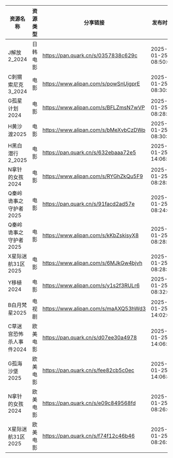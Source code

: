 | 资源名称           | 资源类型 | 分享链接                                 | 发布时间                |
| -------------- | ---- | ------------------------------------ | ------------------- |
| J解放2_2024      | 日韩电影 | https://pan.quark.cn/s/0357838c629c  | 2025-01-25 08:50:04 |
| C刺猬索尼克3_2024   | 电影   | https://www.alipan.com/s/powSnUjgprE | 2025-01-25 08:30:13 |
| G孤星计划2024      | 电影   | https://www.alipan.com/s/BFLZmsN7wVP | 2025-01-25 08:28:21 |
| H黄沙渡2025       | 电影   | https://www.alipan.com/s/bMeXvbCzDWp | 2025-01-25 08:30:10 |
| H黑白潜行2_2025    | 电影   | https://pan.quark.cn/s/632ebaaa72e5  | 2025-01-25 14:06:10 |
| N拿针的女孩2024     | 电影   | https://www.alipan.com/s/RYGhZkQu5F9 | 2025-01-25 08:28:15 |
| Q秦岭诡事之守护者2025  | 电影   | https://pan.quark.cn/s/91facd2ad57e  | 2025-01-25 08:24:02 |
| Q秦岭诡事之守护者2025  | 电影   | https://www.alipan.com/s/kKbZskisyX8 | 2025-01-25 08:28:18 |
| X星际迷航31区2025   | 电影   | https://www.alipan.com/s/6MJkGw4bjvh | 2025-01-25 08:28:12 |
| Y移植2024        | 电影   | https://www.alipan.com/s/y1s2f3RULr6 | 2025-01-25 08:32:07 |
| B白月梵星2025      | 电视剧  | https://www.alipan.com/s/maAXQ53hWd3 | 2025-01-25 14:02:07 |
| C草迷宫恐怖杀人事件2024 | 欧美电影 | https://pan.quark.cn/s/d07ee30a4978  | 2025-01-25 14:06:29 |
| G孤海沙堡2025      | 欧美电影 | https://pan.quark.cn/s/fee82cb5c0ec  | 2025-01-25 14:06:42 |
| N拿针的女孩2024     | 欧美电影 | https://pan.quark.cn/s/e09c849568fd  | 2025-01-25 08:26:04 |
| X星际迷航31区2025   | 欧美电影 | https://pan.quark.cn/s/f74f12c46b46  | 2025-01-25 08:26:13 |
